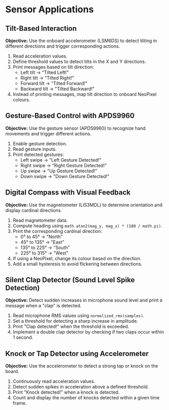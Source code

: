 # Sensor Applications

## **Tilt-Based Interaction**

**Objective:** Use the onboard accelerometer (LSM6DS) to detect tilting in different directions and trigger corresponding actions.

1. Read acceleration values.
2. Define threshold values to detect tilts in the X and Y directions.
3. Print messages based on tilt direction:
   * Left tilt → "Tilted Left!"
   * Right tilt → "Tilted Right!"
   * Forward tilt → "Tilted Forward!"
   * Backward tilt → "Tilted Backward!"
4. Instead of printing messages, map tilt direction to onboard NeoPixel colours.

## **Gesture-Based Control with APDS9960**

**Objective:** Use the gesture sensor (APDS9960) to recognize hand movements and trigger different actions.

1. Enable gesture detection.
2. Read gesture inputs.
3. Print detected gestures:
   * Left swipe → "Left Gesture Detected!"
   * Right swipe → "Right Gesture Detected!"
   * Up swipe → "Up Gesture Detected!"
   * Down swipe → "Down Gesture Detected!"

## **Digital Compass with Visual Feedback**

**Objective:** Use the magnetometer (LIS3MDL) to determine orientation and display cardinal directions.

1. Read magnetometer data.
2. Compute heading using `math.atan2(mag_y, mag_x) * (180 / math.pi)`.
3. Print the corresponding cardinal direction:
   * 0° to 45° → "North"
   * 45° to 135° → "East"
   * 135° to 225° → "South"
   * 225° to 315° → "West"
4. If using a NeoPixel, change its colour based on the direction.
5. Add a small hysteresis to avoid flickering between directions.

## **Silent Clap Detector (Sound Level Spike Detection)**

**Objective:** Detect sudden increases in microphone sound level and print a message when a "clap" is detected.

1. Read microphone RMS values using `normalized_rms(samples)`.
2. Set a threshold for detecting a sharp increase in amplitude.
3. Print "Clap detected!" when the threshold is exceeded.
4. Implement a double clap detector by checking if two claps occur within 1 second.

## **Knock or Tap Detector using Accelerometer**

**Objective:** Use the accelerometer to detect a strong tap or knock on the board.

1. Continuously read acceleration values.
2. Detect sudden spikes in acceleration above a defined threshold.
3. Print "Knock detected!" when a knock is detected.
4. Count and display the number of knocks detected within a given time frame.
